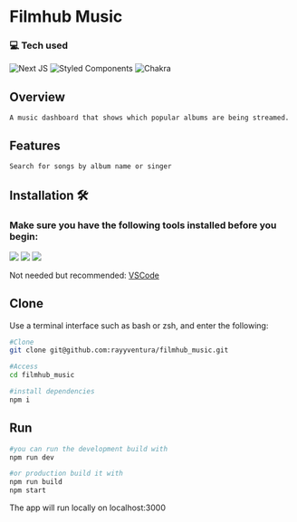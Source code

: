 # Filmhub Music

### :computer: Tech used


  ![Next JS](https://img.shields.io/badge/Next-black?style=for-the-badge&logo=next.js&logoColor=white)
 	![Styled Components](https://img.shields.io/badge/styled--components-DB7093?style=for-the-badge&logo=styled-components&logoColor=white)
  ![Chakra](https://img.shields.io/badge/chakra-%234ED1C5.svg?style=for-the-badge&logo=chakraui&logoColor=white)
  

## Overview
`A music dashboard that shows which popular albums are being streamed.`

## Features

`Search for songs by album name or singer`

## Installation 🛠️
### Make sure you have the following tools installed before you begin:
<p>
	<a href="https://git-scm.com/"><img src="https://img.shields.io/badge/GIT-E44C30?style=for-the-badge&logo=git&logoColor=white"/></a>
	<a href="https://nodejs.org"><img src="https://img.shields.io/badge/Node.js-339933?style=for-the-badge&logo=nodedotjs&logoColor=white"/></a>
	<a href="https://www.npmjs.com/package/npm"><img src="https://img.shields.io/badge/npm-CB3837?style=for-the-badge&logo=npm&logoColor=white"/></a>
</p>
<p>Not needed but recommended: <a href="https://code.visualstudio.com/">VSCode</a></p>

## Clone
Use a terminal interface such as bash or zsh, and enter the following:
```bash
#Clone
git clone git@github.com:rayyventura/filmhub_music.git

#Access
cd filmhub_music

#install dependencies
npm i
```

## Run
```bash
#you can run the development build with
npm run dev

#or production build it with
npm run build
npm start
```
The app will run locally on localhost:3000

